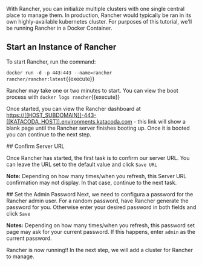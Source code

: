 With Rancher, you can initialize multiple clusters with one single central place to manage them. In production, Rancher would typically be ran in its own highly-available kubernetes cluster. For purposes of this tutorial, we'll be running Rancher in a Docker Container.

## Start an Instance of Rancher

To start Rancher, run the command:

`docker run -d -p 443:443 --name=rancher rancher/rancher:latest`{{execute}}

Rancher may take one or two minutes to start. You can view the boot process with `docker logs rancher`{{execute}}

Once started, you can view the Rancher dashboard at <a href="https://[[HOST_SUBDOMAIN]]-443-[[KATACODA_HOST]].environments.katacoda.com" target='_blank'>https://[[HOST_SUBDOMAIN]]-443-[[KATACODA_HOST]].environments.katacoda.com</a> - this link will show a blank page until the Rancher server finishes booting up. Once it is booted you can continue to the next step.

## Confirm Server URL

Once Rancher has started, the first task is to confirm our server URL. You can leave the URL set to the default value and click `Save URL`

**Note:** Depending on how many times/when you refresh, this Server URL confirmation may not display. In that case, continue to the next task.

## Set the Admin Password
Next, we need to configura a password for the Rancher admin user. For a random password, have Rancher generate the password for you. Otherwise enter your desired password in both fields and click `Save`

**Notes:** Depending on how many times/when you refresh, this password set page may ask for your current password. If this happens, enter `admin` as the current password.

Rancher is now running!! In the next step, we will add a cluster for Rancher to manage.

